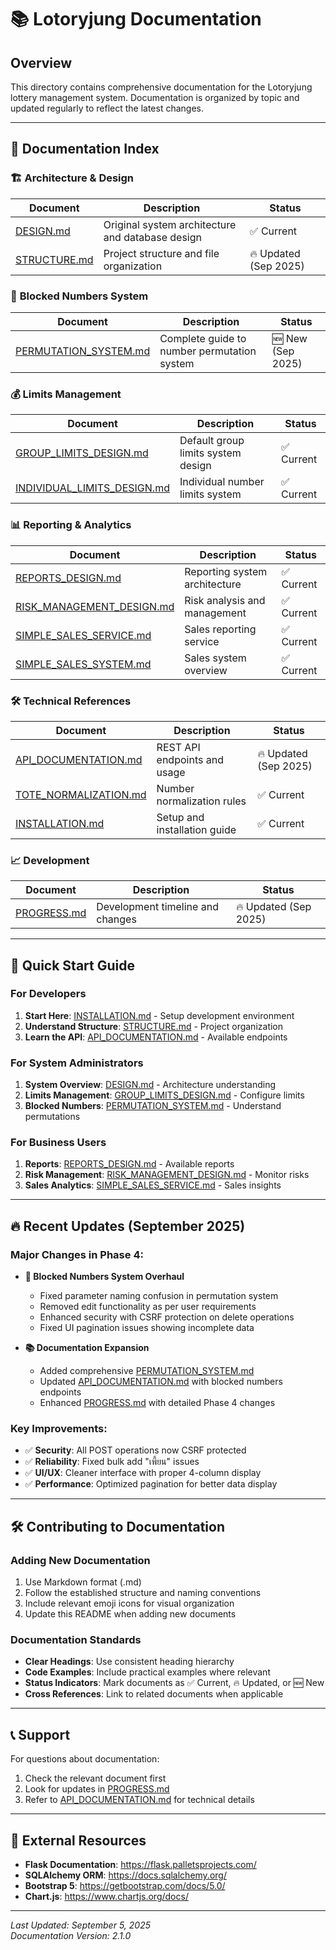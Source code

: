 # 📚 Lotoryjung Documentation

## Overview
This directory contains comprehensive documentation for the Lotoryjung lottery management system. Documentation is organized by topic and updated regularly to reflect the latest changes.

---

## 📖 Documentation Index

### 🏗️ **Architecture & Design**
| Document | Description | Status |
|----------|-------------|--------|
| [DESIGN.md](DESIGN.md) | Original system architecture and database design | ✅ Current |
| [STRUCTURE.md](STRUCTURE.md) | Project structure and file organization | 🔥 Updated (Sep 2025) |

### 🚫 **Blocked Numbers System**
| Document | Description | Status |
|----------|-------------|--------|
| [PERMUTATION_SYSTEM.md](PERMUTATION_SYSTEM.md) | Complete guide to number permutation system | 🆕 New (Sep 2025) |

### 💰 **Limits Management**
| Document | Description | Status |
|----------|-------------|--------|
| [GROUP_LIMITS_DESIGN.md](GROUP_LIMITS_DESIGN.md) | Default group limits system design | ✅ Current |
| [INDIVIDUAL_LIMITS_DESIGN.md](INDIVIDUAL_LIMITS_DESIGN.md) | Individual number limits system | ✅ Current |

### 📊 **Reporting & Analytics**
| Document | Description | Status |
|----------|-------------|--------|
| [REPORTS_DESIGN.md](REPORTS_DESIGN.md) | Reporting system architecture | ✅ Current |
| [RISK_MANAGEMENT_DESIGN.md](RISK_MANAGEMENT_DESIGN.md) | Risk analysis and management | ✅ Current |
| [SIMPLE_SALES_SERVICE.md](SIMPLE_SALES_SERVICE.md) | Sales reporting service | ✅ Current |
| [SIMPLE_SALES_SYSTEM.md](SIMPLE_SALES_SYSTEM.md) | Sales system overview | ✅ Current |

### 🛠️ **Technical References**
| Document | Description | Status |
|----------|-------------|--------|
| [API_DOCUMENTATION.md](API_DOCUMENTATION.md) | REST API endpoints and usage | 🔥 Updated (Sep 2025) |
| [TOTE_NORMALIZATION.md](TOTE_NORMALIZATION.md) | Number normalization rules | ✅ Current |
| [INSTALLATION.md](INSTALLATION.md) | Setup and installation guide | ✅ Current |

### 📈 **Development**
| Document | Description | Status |
|----------|-------------|--------|
| [PROGRESS.md](PROGRESS.md) | Development timeline and changes | 🔥 Updated (Sep 2025) |

---

## 🎯 Quick Start Guide

### For Developers
1. **Start Here**: [INSTALLATION.md](INSTALLATION.md) - Setup development environment
2. **Understand Structure**: [STRUCTURE.md](STRUCTURE.md) - Project organization
3. **Learn the API**: [API_DOCUMENTATION.md](API_DOCUMENTATION.md) - Available endpoints

### For System Administrators
1. **System Overview**: [DESIGN.md](DESIGN.md) - Architecture understanding
2. **Limits Management**: [GROUP_LIMITS_DESIGN.md](GROUP_LIMITS_DESIGN.md) - Configure limits
3. **Blocked Numbers**: [PERMUTATION_SYSTEM.md](PERMUTATION_SYSTEM.md) - Understand permutations

### For Business Users
1. **Reports**: [REPORTS_DESIGN.md](REPORTS_DESIGN.md) - Available reports
2. **Risk Management**: [RISK_MANAGEMENT_DESIGN.md](RISK_MANAGEMENT_DESIGN.md) - Monitor risks
3. **Sales Analytics**: [SIMPLE_SALES_SERVICE.md](SIMPLE_SALES_SERVICE.md) - Sales insights

---

## 🔥 Recent Updates (September 2025)

### Major Changes in Phase 4:
- **🚫 Blocked Numbers System Overhaul**
  - Fixed parameter naming confusion in permutation system
  - Removed edit functionality as per user requirements
  - Enhanced security with CSRF protection on delete operations
  - Fixed UI pagination issues showing incomplete data

- **📚 Documentation Expansion**
  - Added comprehensive [PERMUTATION_SYSTEM.md](PERMUTATION_SYSTEM.md)
  - Updated [API_DOCUMENTATION.md](API_DOCUMENTATION.md) with blocked numbers endpoints
  - Enhanced [PROGRESS.md](PROGRESS.md) with detailed Phase 4 changes

### Key Improvements:
- ✅ **Security**: All POST operations now CSRF protected
- ✅ **Reliability**: Fixed bulk add "เพี้ยน" issues  
- ✅ **UI/UX**: Cleaner interface with proper 4-column display
- ✅ **Performance**: Optimized pagination for better data display

---

## 🛠️ Contributing to Documentation

### Adding New Documentation
1. Use Markdown format (.md)
2. Follow the established structure and naming conventions
3. Include relevant emoji icons for visual organization
4. Update this README when adding new documents

### Documentation Standards
- **Clear Headings**: Use consistent heading hierarchy
- **Code Examples**: Include practical examples where relevant
- **Status Indicators**: Mark documents as ✅ Current, 🔥 Updated, or 🆕 New
- **Cross References**: Link to related documents when applicable

---

## 📞 Support

For questions about documentation:
1. Check the relevant document first
2. Look for updates in [PROGRESS.md](PROGRESS.md)
3. Refer to [API_DOCUMENTATION.md](API_DOCUMENTATION.md) for technical details

---

## 🔗 External Resources

- **Flask Documentation**: https://flask.palletsprojects.com/
- **SQLAlchemy ORM**: https://docs.sqlalchemy.org/
- **Bootstrap 5**: https://getbootstrap.com/docs/5.0/
- **Chart.js**: https://www.chartjs.org/docs/

---

*Last Updated: September 5, 2025*  
*Documentation Version: 2.1.0*
